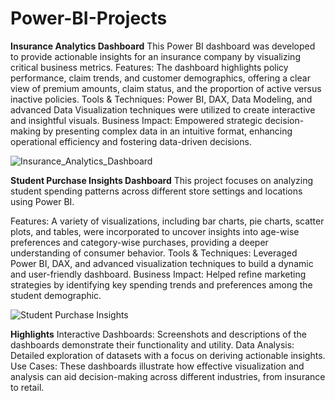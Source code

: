 # Power-BI-Projects

**Insurance Analytics Dashboard**
This Power BI dashboard was developed to provide actionable insights for an insurance company by visualizing critical business metrics.
Features: The dashboard highlights policy performance, claim trends, and customer demographics, offering a clear view of premium amounts, claim status, and the proportion of active versus inactive policies.
Tools & Techniques: Power BI, DAX, Data Modeling, and advanced Data Visualization techniques were utilized to create interactive and insightful visuals.
Business Impact: Empowered strategic decision-making by presenting complex data in an intuitive format, enhancing operational efficiency and fostering data-driven decisions.

![Insurance_Analytics_Dashboard](https://github.com/user-attachments/assets/a9998d7a-842e-401f-b93f-5b1cf2bde76e)


**Student Purchase Insights Dashboard**
This project focuses on analyzing student spending patterns across different store settings and locations using Power BI.

Features: A variety of visualizations, including bar charts, pie charts, scatter plots, and tables, were incorporated to uncover insights into age-wise preferences and category-wise purchases, providing a deeper understanding of consumer behavior.
Tools & Techniques: Leveraged Power BI, DAX, and advanced visualization techniques to build a dynamic and user-friendly dashboard.
Business Impact: Helped refine marketing strategies by identifying key spending trends and preferences among the student demographic.

![Student Purchase Insights](https://github.com/user-attachments/assets/0dafee35-7305-4ee2-a9db-1f7de6e4d458)



**Highlights**
Interactive Dashboards: Screenshots and descriptions of the dashboards demonstrate their functionality and utility.
Data Analysis: Detailed exploration of datasets with a focus on deriving actionable insights.
Use Cases: These dashboards illustrate how effective visualization and analysis can aid decision-making across different industries, from insurance to retail.
